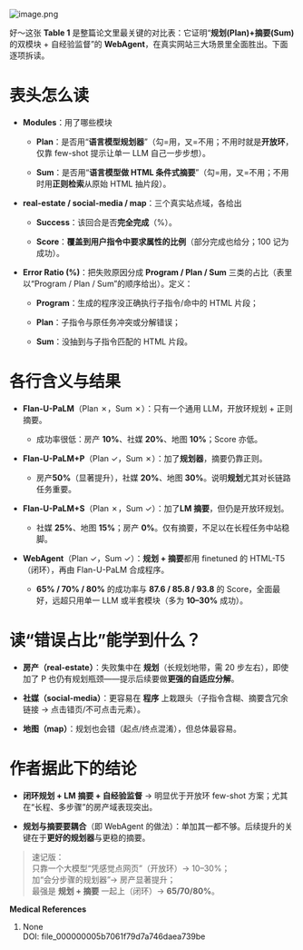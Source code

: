 ![image.png](https://cc-407-1376569927.cos.ap-guangzhou.myqcloud.com/cc-407-1376569927/images-obsidian/202510051058181.png)


好～这张 **Table 1** 是整篇论文里最关键的对比表：它证明“**规划(Plan)+摘要(Sum)** 的双模块 + 自经验监督”的 **WebAgent**，在真实网站三大场景里全面胜出。下面逐项拆读。

# 表头怎么读

- **Modules**：用了哪些模块
    
    - **Plan**：是否用“**语言模型规划器**”（勾=用，叉=不用；不用时就是**开放环**，仅靠 few-shot 提示让单一 LLM 自己一步步想）。
        
    - **Sum**：是否用“**语言模型做 HTML 条件式摘要**”（勾=用，叉=不用；不用时用**正则检索**从原始 HTML 抽片段）。
        
- **real-estate / social-media / map**：三个真实站点域，各给出
    
    - **Success**：该回合是否**完全完成**（%）。
        
    - **Score**：**覆盖到用户指令中要求属性的比例**（部分完成也给分；100 记为成功）。
        
- **Error Ratio (%)**：把失败原因分成 **Program / Plan / Sum** 三类的占比（表里以“Program / Plan / Sum”的顺序给出）。定义：
    
    - **Program**：生成的程序没正确执行子指令/命中的 HTML 片段；
        
    - **Plan**：子指令与原任务冲突或分解错误；
        
    - **Sum**：没抽到与子指令匹配的 HTML 片段。
        

# 各行含义与结果

- **Flan-U-PaLM**（Plan ✗，Sum ✗）：只有一个通用 LLM，开放环规划 + 正则摘要。
    
    - 成功率很低：房产 **10%**、社媒 **20%**、地图 **10%**；Score 亦低。
        
- **Flan-U-PaLM+P**（Plan ✓，Sum ✗）：加了**规划器**，摘要仍靠正则。
    
    - 房产**50%**（显著提升），社媒 **20%**、地图 **30%**。说明**规划**尤其对长链路任务重要。
        
- **Flan-U-PaLM+S**（Plan ✗，Sum ✓）：加了**LM 摘要**，但仍是开放环规划。
    
    - 社媒 **25%**、地图 **15%**；房产 **0%**。仅有摘要，不足以在长程任务中站稳脚。
        
- **WebAgent**（Plan ✓，Sum ✓）：**规划 + 摘要**都用 finetuned 的 HTML-T5（闭环），再由 Flan-U-PaLM 合成程序。
    
    - **65% / 70% / 80%** 的成功率与 **87.6 / 85.8 / 93.8** 的 Score，全面最好，远超只用单一 LLM 或半套模块（多为 **10–30%** 成功）。
        

# 读“错误占比”能学到什么？

- **房产（real-estate）**：失败集中在 **规划**（长规划地带，需 20 步左右），即使加了 P 也仍有规划瓶颈——提示后续要做**更强的自适应分解**。
    
- **社媒（social-media）**：更容易在 **程序** 上栽跟头（子指令含糊、摘要含冗余链接 → 点击错页/不可点击元素）。
    
- **地图（map）**：规划也会错（起点/终点混淆），但总体最容易。
    

# 作者据此下的结论

- **闭环规划 + LM 摘要 + 自经验监督** → 明显优于开放环 few-shot 方案；尤其在“长程、多步骤”的房产域表现突出。
    
- **规划与摘要要耦合**（即 WebAgent 的做法）：单加其一都不够。后续提升的关键在于**更好的规划器**与更稳的摘要。
    

> 速记版：  
> 只靠一个大模型“凭感觉点网页”（开放环）→ 10–30%；  
> 加“会分步骤的规划器”→ 房产显著提升；  
> 最强是 **规划 + 摘要** 一起上（闭环）→ **65/70/80%**。

**Medical References**

1. None  
    DOI: file_000000005b7061f79d7a746daea739be